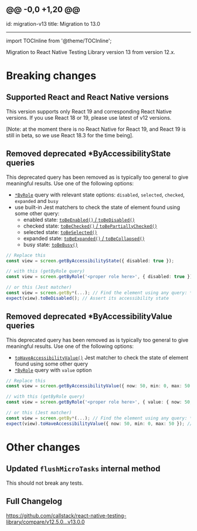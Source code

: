 ## @@ -0,0 +1,20 @@

id: migration-v13
title: Migration to 13.0

---

import TOCInline from '@theme/TOCInline';

Migration to React Native Testing Library version 13 from version 12.x.

<TOCInline toc={toc} />

# Breaking changes

## Supported React and React Native versions

This version supports only React 19 and corresponding React Native versions. If you use React 18 or 19, please use latest of v12 versions.

[Note: at the moment there is no React Native for React 19, and React 19 is still in beta, so we use React 18.3 for the time being].

## Removed deprecated \*ByAccessibilityState queries

This deprecated query has been removed as is typically too general to give meaningful results. Use one of the following options:

- [`*ByRole`](#by-role) query with relevant state options: `disabled`, `selected`, `checked`, `expanded` and `busy`
- use built-in Jest matchers to check the state of element found using some other query:
  - enabled state: [`toBeEnabled()` / `toBeDisabled()`](jest-matchers#tobeenabled)
  - checked state: [`toBeChecked()` / `toBePartiallyChecked()`](jest-matchers#tobechecked)
  - selected state: [`toBeSelected()`](jest-matchers#tobeselected)
  - expanded state: [`toBeExpanded()` / `toBeCollapsed()`](jest-matchers#tobeexpanded)
  - busy state: [`toBeBusy()`](jest-matchers#tobebusy)

```ts
// Replace this
const view = screen.getByAccessibilityState({ disabled: true });

// with this (getByRole query)
const view = screen.getByRole('<proper role here>', { disabled: true });

// or this (Jest matcher)
const view = screen.getBy*(...); // Find the element using any query: *ByRole, *ByText, *ByTestId
expect(view).toBeDisabled(); // Assert its accessibility state
```

## Removed deprecated \*ByAccessibilityValue queries

This deprecated query has been removed as is typically too general to give meaningful results. Use one of the following options:

- [`toHaveAccessibilityValue()`](jest-matchers#tohaveaccessibilityvalue) Jest matcher to check the state of element found using some other query
- [`*ByRole`](#by-role) query with `value` option

```ts
// Replace this
const view = screen.getByAccessibilityValue({ now: 50, min: 0, max: 50 });

// with this (getByRole query)
const view = screen.getByRole('<proper role here>', { value: { now: 50, min: 0, max: 50 } });

// or this (Jest matcher)
const view = screen.getBy*(...); // Find the element using any query: *ByRole, *ByText, *ByTestId
expect(view).toHaveAccessibilityValue({ now: 50, min: 0, max: 50 }); // Assert its accessibility value
```

# Other changes

## Updated `flushMicroTasks` internal method

This should not break any tests.

## Full Changelog

https://github.com/callstack/react-native-testing-library/compare/v12.5.0...v13.0.0
